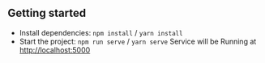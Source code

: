 ## Getting started

- Install dependencies: `npm install` / `yarn install`
- Start the project: `npm run serve` / `yarn serve`
  Service will be Running at [http://localhost:5000](http://localhost:5000)
